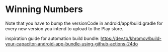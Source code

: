 # Winning Numbers

Note that you have to bump the versionCode in android/app/build.gradle for every new version you intend to upload to the Play store.

inspiration guide for automation build bundle: https://dev.to/khromov/build-your-capacitor-android-app-bundle-using-github-actions-24do